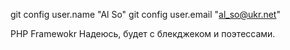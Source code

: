 git config user.name "Al So"
git config user.email "al_so@ukr.net"

PHP Framewokr
Надеюсь, будет с блекджеком и поэтессами.